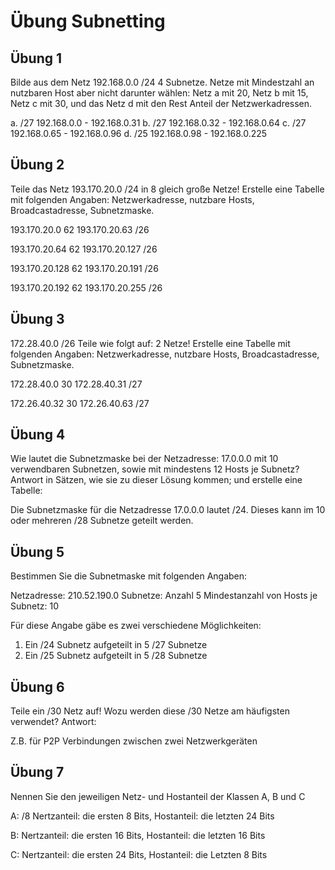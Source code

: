 # Übung Subnetting

## Übung 1

Bilde aus dem Netz 192.168.0.0 /24 4 Subnetze. Netze mit Mindestzahl an nutzbaren Host aber nicht darunter wählen: Netz a mit 20, Netz b mit 15, Netz c mit 30, und das Netz d mit den Rest Anteil der Netzwerkadressen.

a. /27 192.168.0.0 - 192.168.0.31
b. /27 192.168.0.32 - 192.168.0.64
c. /27 192.168.0.65 - 192.168.0.96
d. /25 192.168.0.98 - 192.168.0.225

## Übung 2

Teile das Netz 193.170.20.0 /24 in 8 gleich große Netze! Erstelle eine Tabelle mit folgenden Angaben:
Netzwerkadresse,               nutzbare Hosts,                    Broadcastadresse,              Subnetzmaske.

193.170.20.0                   62                                 193.170.20.63                  /26
                  
193.170.20.64                  62                                 193.170.20.127                 /26
                  
193.170.20.128                 62                                 193.170.20.191                 /26
                  
193.170.20.192                 62                                 193.170.20.255                 /26
                 

## Übung 3

172.28.40.0 /26 Teile wie folgt auf: 2 Netze!
Erstelle eine Tabelle mit folgenden Angaben:
Netzwerkadresse,               nutzbare Hosts,                    Broadcastadresse,              Subnetzmaske.

172.28.40.0                    30                                 172.28.40.31                   /27 
                    
172.26.40.32                   30                                 172.26.40.63                   /27
                    

## Übung 4

Wie lautet die Subnetzmaske bei der Netzadresse: 17.0.0.0 mit 10 verwendbaren Subnetzen, sowie mit mindestens 12 Hosts je Subnetz?
Antwort in Sätzen, wie sie zu dieser Lösung kommen; und erstelle eine Tabelle:

Die Subnetzmaske für die Netzadresse 17.0.0.0 lautet /24. Dieses kann im 10 oder mehreren /28 Subnetze geteilt werden.

## Übung 5

Bestimmen Sie die Subnetmaske mit folgenden Angaben:

Netzadresse: 210.52.190.0
Subnetze: Anzahl 5
Mindestanzahl von Hosts je Subnetz: 10

Für diese Angabe gäbe es zwei verschiedene Möglichkeiten:
1. Ein /24 Subnetz aufgeteilt in 5 /27 Subnetze
2. Ein /25 Subnetz aufgeteilt in 5 /28 Subnetze

## Übung 6

Teile  ein /30 Netz auf!    Wozu werden diese /30 Netze am häufigsten verwendet?
Antwort:

Z.B. für P2P Verbindungen zwischen zwei Netzwerkgeräten

## Übung 7

Nennen Sie den jeweiligen Netz- und Hostanteil der Klassen A, B und C

A: /8 Nertzanteil: die ersten 8 Bits, Hostanteil: die letzten 24 Bits

B: Nertzanteil: die ersten 16 Bits, Hostanteil: die letzten 16 Bits

C: Nertzanteil: die ersten 24 Bits, Hostanteil: die Letzten 8 Bits
